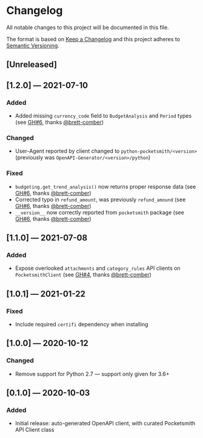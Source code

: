 # Changelog
All notable changes to this project will be documented in this file.

The format is based on [Keep a Changelog](http://keepachangelog.com/en/1.0.0/)
and this project adheres to [Semantic Versioning](http://semver.org/spec/v2.0.0.html).


## [Unreleased]


## [1.2.0] — 2021-07-10
### Added
 - Added missing `currency_code` field to `BudgetAnalysis` and `Period` types (see [GH#6](https://github.com/theY4Kman/python-pocketsmith-api/pull/6), thanks [@brett-comber](https://github.com/brett-comber))

### Changed
 - User-Agent reported by client changed to `python-pocketsmith/<version>` (previously was `OpenAPI-Generator/<version>/python`)

### Fixed
 - `budgeting.get_trend_analysis()` now returns proper response data (see [GH#6](https://github.com/theY4Kman/python-pocketsmith-api/pull/6), thanks [@brett-comber](https://github.com/brett-comber))
 - Corrected typo in `refund_amount`, was previously `refund_amound` (see [GH#6](https://github.com/theY4Kman/python-pocketsmith-api/pull/6), thanks [@brett-comber](https://github.com/brett-comber))
 - `__version__` now correctly reported from `pocketsmith` package (see [GH#6](https://github.com/theY4Kman/python-pocketsmith-api/pull/6), thanks [@brett-comber](https://github.com/brett-comber))


## [1.1.0] — 2021-07-08
### Added
 - Expose overlooked `attachments` and `category_rules` API clients on `PocketsmithClient` (see [GH#4](https://github.com/theY4Kman/python-pocketsmith-api/pull/4), thanks [@brett-comber](https://github.com/brett-comber))


## [1.0.1] — 2021-01-22
### Fixed
 - Include required `certifi` dependency when installing


## [1.0.0] — 2020-10-12
### Changed
 - Remove support for Python 2.7 — support only given for 3.6+


## [0.1.0] — 2020-10-03
### Added
 - Initial release: auto-generated OpenAPI client, with curated Pocketsmith API Client class
